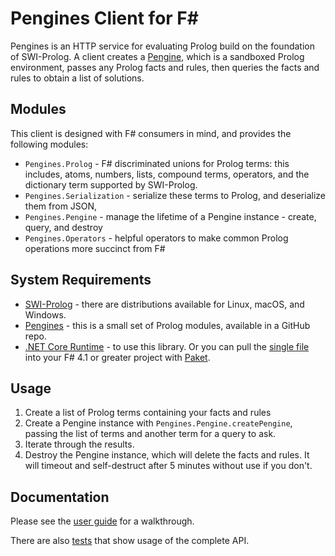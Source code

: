 Pengines Client for F#
========

Pengines is an HTTP service for evaluating Prolog build on the foundation of SWI-Prolog.  A client creates a [Pengine](http://www.swi-prolog.org/pengines/PengineConcept.html), which is a sandboxed Prolog environment, passes any Prolog facts and rules, then queries the facts and rules to obtain a list of solutions.

Modules
-------
This client is designed with F# consumers in mind, and provides the following modules:

* `Pengines.Prolog` - F# discriminated unions for Prolog terms: this includes, atoms, numbers, lists, compound terms, operators, and the dictionary term supported by SWI-Prolog.
* `Pengines.Serialization` - serialize these terms to Prolog, and deserialize them from JSON,
* `Pengines.Pengine` - manage the lifetime of a Pengine instance - create, query, and destroy
* `Pengines.Operators` - helpful operators to make common Prolog operations more succinct from F#

System Requirements
--------

* [SWI-Prolog](http://www.swi-prolog.org/Download.html) - there are distributions available for Linux, macOS, and Windows.
* [Pengines](https://github.com/SWI-Prolog/pengines) - this is a small set of Prolog modules, available in a GitHub repo.
* [.NET Core Runtime](https://www.microsoft.com/net/download/core) - to use this library.  Or you can pull the [single file](src/Pengines.fs) into your F# 4.1 or greater project with [Paket](https://fsprojects.github.io/Paket/).

Usage
-----

1. Create a list of Prolog terms containing your facts and rules
2. Create a Pengine instance with `Pengines.Pengine.createPengine`, passing the list of terms and another term for a query to ask.
3. Iterate through the results.
4. Destroy the Pengine instance, which will delete the facts and rules.  It will timeout and self-destruct after 5 minutes without use if you don't.

Documentation
--------

Please see the [user guide](wiki/Using-Pengines.Client) for a walkthrough.

There are also [tests](tests/Tests.fs) that show usage of the complete API.
